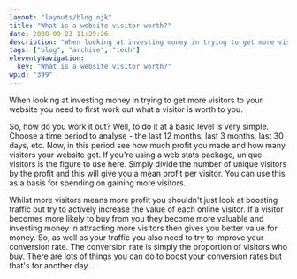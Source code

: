 ```yaml
---
layout: "layouts/blog.njk"
title: "What is a website visitor worth?"
date: 2008-09-23 11:29:26
description: "When looking at investing money in trying to get more visitors to your website you need to first work out what a visitor is worth to you"
tags: ["blog", "archive", "tech"]
eleventyNavigation:
  key: "What is a website visitor worth?"
wpid: "399"
---
```


When looking at investing money in trying to get more visitors to your website you need to first work out what a visitor is worth to you.

So, how do you work it out? Well, to do it at a basic level is very simple. Choose a time period to analyse - the last 12 months, last 3 months, last 30 days, etc. Now, in this period see how much profit you made and how many visitors your website got. If you're using a web stats package, unique visitors is the figure to use here. Simply divide the number of unique visitors by the profit and this will give you a mean profit per visitor. You can use this as a basis for spending on gaining more visitors.

Whilst more visitors means more profit you shouldn't just look at boosting traffic but try to actively increase the value of each online visitor. If a visitor becomes more likely to buy from you they become more valuable and investing money in attracting more visitors then gives you better value for money. So, as well as your traffic you also need to try to improve your conversion rate. The conversion rate is simply the proportion of visitors who buy. There are lots of things you can do to boost your conversion rates but that's for another day...
